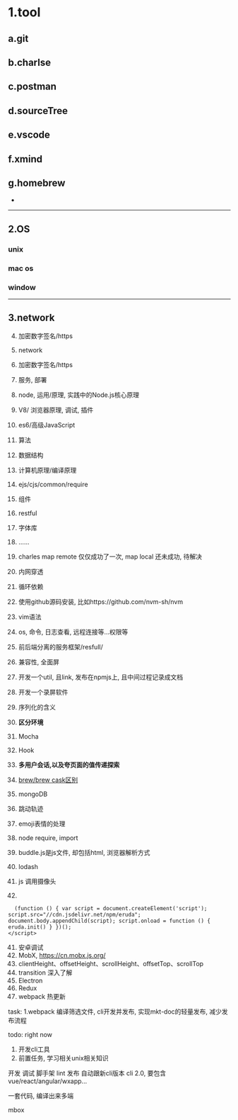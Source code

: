 # 1.tool
## a.git
## b.charlse
## c.postman
## d.sourceTree
## e.vscode
## f.xmind
## g.homebrew
- 
---
## 2.OS
### unix
### mac os
### window
---
## 3.network
4. 加密数字签名/https

3. network
4. 加密数字签名/https

5. 服务, 部署

6. node, 运用/原理, 实践中的Node.js核心原理
7. V8/ 浏览器原理, 调试, 插件
8. es6/高级JavaScript
9. 算法
10. 数据结构
11. 计算机原理/编译原理
12. ejs/cjs/common/require
13. 组件
14. restful
15. 字体库
16. ......
17. charles map remote 仅仅成功了一次, map local 还未成功, 待解决
18. 内网穿透
19. 循环依赖
20. 使用github源码安装, 比如https://github.com/nvm-sh/nvm
21. vim语法
22. os, 命令, 日志查看, 远程连接等...权限等
23. 前后端分离的服务框架/resfull/
24. 兼容性, 全面屏
25. 开发一个util, 且link, 发布在npmjs上, 且中间过程记录成文档
26. 开发一个录屏软件
27. 序列化的含义
28. **区分环境**
29. Mocha
30. Hook
31. **多用户会话,以及夸页面的值传递探索**
32. [brew/brew cask区别](https://www.zhihu.com/question/22624898)
33. mongoDB
34. 跳动轨迹
35. emoji表情的处理
36. node require, import
37. buddle.js是js文件, 却包括html, 浏览器解析方式
38. lodash
39. js 调用摄像头
40. 
``` <script>
  (function () { var script = document.createElement('script'); script.src="//cdn.jsdelivr.net/npm/eruda"; document.body.appendChild(script); script.onload = function () { eruda.init() } })();
</script>
```
41. 安卓调试
42. MobX, https://cn.mobx.js.org/
43. clientHeight、offsetHeight、scrollHeight、offsetTop、scrollTop
44. transition 深入了解
45. Electron
46. Redux
47. webpack 热更新


task:
1.webpack 编译筛选文件, cli开发并发布, 实现mkt-doc的轻量发布, 减少发布流程

todo: right now
1. 开发cli工具
2. 前置任务, 学习相关unix相关知识


开发
调试
脚手架
lint
发布
自动跟新cli版本
cli 2.0, 要包含vue/react/angular/wxapp...

一套代码, 编译出来多端

mbox


